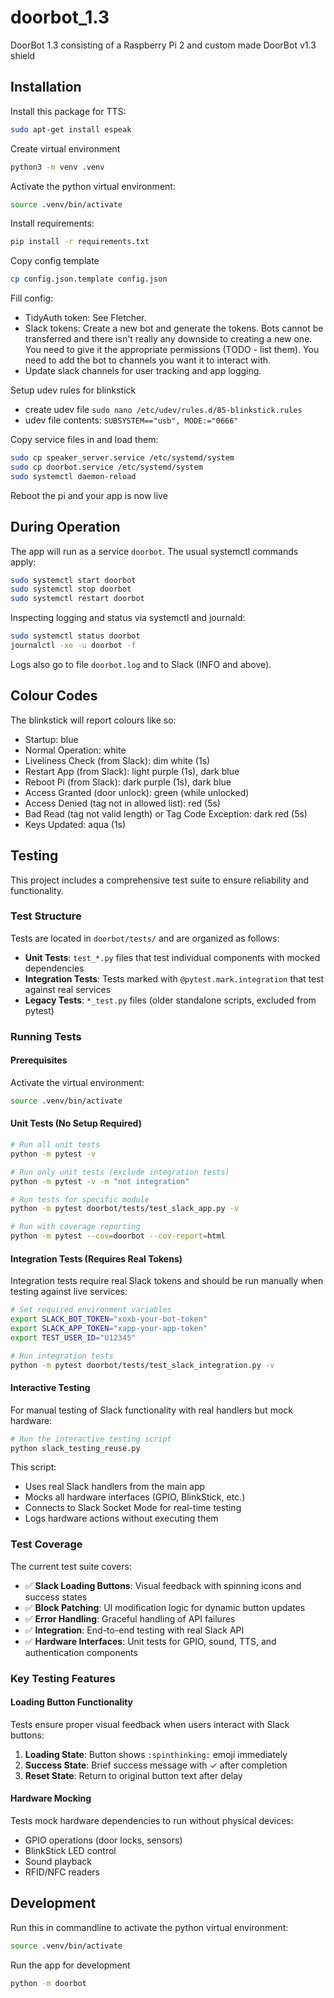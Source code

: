 # doorbot_1.3

DoorBot 1.3 consisting of a Raspberry Pi 2 and custom made DoorBot v1.3 shield

## Installation

Install this package for TTS:

```bash
sudo apt-get install espeak
```

Create virtual environment

```bash
python3 -m venv .venv
```

Activate the python virtual environment:

```bash
source .venv/bin/activate
```

Install requirements:

```bash
pip install -r requirements.txt
```

Copy config template

```bash
cp config.json.template config.json
```

Fill config:

- TidyAuth token: See Fletcher.
- Slack tokens: Create a new bot and generate the tokens. Bots cannot be transferred and there isn't really any downside to creating a new one. You need to give it the appropriate permissions (TODO - list them). You need to add the bot to channels you want it to interact with.
- Update slack channels for user tracking and app logging.

Setup udev rules for blinkstick

- create udev file `sudo nano /etc/udev/rules.d/85-blinkstick.rules`
- udev file contents: `SUBSYSTEM=="usb", MODE:="0666"`

Copy service files in and load them:

```bash
sudo cp speaker_server.service /etc/systemd/system
sudo cp doorbot.service /etc/systemd/system
sudo systemctl daemon-reload
```

Reboot the pi and your app is now live

## During Operation

The app will run as a service `doorbot`. The usual systemctl commands apply:

```bash
sudo systemctl start doorbot
sudo systemctl stop doorbot
sudo systemctl restart doorbot
```

Inspecting logging and status via systemctl and journald:

```bash
sudo systemctl status doorbot
journalctl -xe -u doorbot -f
```

Logs also go to file `doorbot.log` and to Slack (INFO and above).

## Colour Codes

The blinkstick will report colours like so:

- Startup: blue
- Normal Operation: white
- Liveliness Check (from Slack): dim white (1s)
- Restart App (from Slack): light purple (1s), dark blue
- Reboot Pi (from Slack): dark purple (1s), dark blue
- Access Granted (door unlock): green (while unlocked)
- Access Denied (tag not in allowed list): red (5s)
- Bad Read (tag not valid length) or Tag Code Exception: dark red (5s)
- Keys Updated: aqua (1s)

## Testing

This project includes a comprehensive test suite to ensure reliability and functionality.

### Test Structure

Tests are located in `doorbot/tests/` and are organized as follows:

- **Unit Tests**: `test_*.py` files that test individual components with mocked dependencies
- **Integration Tests**: Tests marked with `@pytest.mark.integration` that test against real services
- **Legacy Tests**: `*_test.py` files (older standalone scripts, excluded from pytest)

### Running Tests

#### Prerequisites

Activate the virtual environment:

```bash
source .venv/bin/activate
```

#### Unit Tests (No Setup Required)

```bash
# Run all unit tests
python -m pytest -v

# Run only unit tests (exclude integration tests)
python -m pytest -v -m "not integration"

# Run tests for specific module
python -m pytest doorbot/tests/test_slack_app.py -v

# Run with coverage reporting
python -m pytest --cov=doorbot --cov-report=html
```

#### Integration Tests (Requires Real Tokens)

Integration tests require real Slack tokens and should be run manually when testing against live services:

```bash
# Set required environment variables
export SLACK_BOT_TOKEN="xoxb-your-bot-token"
export SLACK_APP_TOKEN="xapp-your-app-token" 
export TEST_USER_ID="U12345"

# Run integration tests
python -m pytest doorbot/tests/test_slack_integration.py -v
```

#### Interactive Testing

For manual testing of Slack functionality with real handlers but mock hardware:

```bash
# Run the interactive testing script
python slack_testing_reuse.py
```

This script:

- Uses real Slack handlers from the main app
- Mocks all hardware interfaces (GPIO, BlinkStick, etc.)
- Connects to Slack Socket Mode for real-time testing
- Logs hardware actions without executing them

### Test Coverage

The current test suite covers:

- ✅ **Slack Loading Buttons**: Visual feedback with spinning icons and success states
- ✅ **Block Patching**: UI modification logic for dynamic button updates  
- ✅ **Error Handling**: Graceful handling of API failures
- ✅ **Integration**: End-to-end testing with real Slack API
- ✅ **Hardware Interfaces**: Unit tests for GPIO, sound, TTS, and authentication components

### Key Testing Features

#### Loading Button Functionality

Tests ensure proper visual feedback when users interact with Slack buttons:

1. **Loading State**: Button shows `:spinthinking:` emoji immediately
2. **Success State**: Brief success message with ✓ after completion  
3. **Reset State**: Return to original button text after delay

#### Hardware Mocking

Tests mock hardware dependencies to run without physical devices:

- GPIO operations (door locks, sensors)
- BlinkStick LED control
- Sound playback
- RFID/NFC readers

## Development

Run this in commandline to activate the python virtual environment:

```bash
source .venv/bin/activate
```

Run the app for development

```bash
python -m doorbot
```
